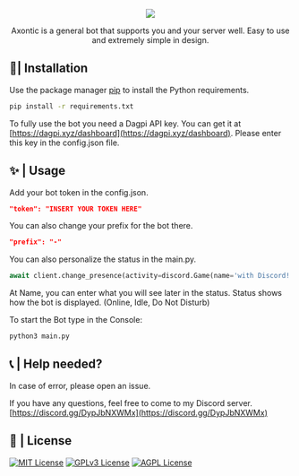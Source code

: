
  
<p align="center">  
  <img src="https://cdn.discordapp.com/attachments/1056605556833521796/1056624933914022028/Axontic.png">  
</p>  
  
<p style="text-align: center">
Axontic is a general bot that supports you and your server well. Easy to use and extremely simple in design.
</p>
  
## 🧾| Installation  
  
Use the package manager [pip](https://pip.pypa.io/en/stable/) to install the Python requirements.  
  
```bash  
pip install -r requirements.txt
```

To fully use the bot you need a Dagpi API key. You can get it at [https://dagpi.xyz/dashboard](https://dagpi.xyz/dashboard). Please enter this key in the config.json file.
  
## ✨ | Usage  
  
Add your bot token in the config.json.  
```json  
"token": "INSERT YOUR TOKEN HERE"  
```  
You can also change your prefix for the bot there.  
```json  
"prefix": "-"  
```  
You can also personalize the status in the main.py. 
```python  
await client.change_presence(activity=discord.Game(name='with Discord!'), status=discord.Status.do_not_disturb)  
```  
At Name, you can enter what you will see later in the status. Status shows how the bot is displayed. (Online, Idle, Do Not Disturb)  
  
To start the Bot type in the Console:  
```bash
python3 main.py
```
## 📞 | Help needed?
In case of error, please open an issue.

If you have any questions, feel free to come to my Discord server.  
[https://discord.gg/DypJbNXWMx](https://discord.gg/DypJbNXWMx)  
  
## 🔭 | License  
  
[![MIT License](https://img.shields.io/badge/License-MIT-green.svg)](https://choosealicense.com/licenses/mit/) [![GPLv3 License](https://img.shields.io/badge/License-GPL%20v3-yellow.svg)](https://opensource.org/licenses/) [![AGPL License](https://img.shields.io/badge/license-AGPL-blue.svg)](http://www.gnu.org/licenses/agpl-3.0)
